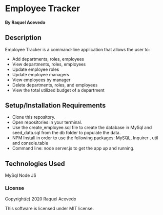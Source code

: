 # Employee Tracker

#### By Raquel Acevedo

## Description
Employee Tracker is a command-line application that allows the user to:

* Add departments, roles, employees
* View departments, roles, employees
* Update employee roles
* Update employee managers
* View employees by manager
* Delete departments, roles, and employees
* View the total utilized budget of a department 

## Setup/Installation Requirements

* Clone this repository.
* Open repositories in your terminal.
* Use the create_employee.sql file to create the database in MySql and seed_data.sql from the db folder to populate the data.
* NPM Install in order to use the following packages: MySQL, Inquirer , util and console.table
* Command line: node server.js to get the app up and running. 



## Technologies Used

MySql
Node
JS


### License

Copyright(c) 2020 Raquel Acevedo

This software is licensed under MIT license.
